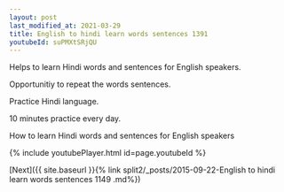 ```yaml
---
layout: post
last_modified_at: 2021-03-29
title: English to hindi learn words sentences 1391 
youtubeId: suPMXtSRjQU
---
```

 
 
Helps to learn Hindi words and sentences for English speakers.

Opportunitiy to repeat the words sentences. 

Practice Hindi language. 
 
10 minutes practice every day. 
 
How to learn Hindi words and sentences for English speakers 
 
{% include youtubePlayer.html id=page.youtubeId %}
 
 
[Next]({{ site.baseurl }}{% link  split2/_posts/2015-09-22-English to hindi learn words sentences 1149 .md%})
 
